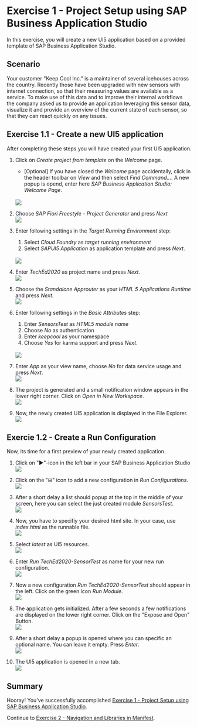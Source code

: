 # Exercise 1 - Project Setup using SAP Business Application Studio

In this exercise, you will create a new UI5 application based on a provided template of SAP Business Application Studio.

## Scenario

Your customer "Keep Cool Inc." is a maintainer of several icehouses across the country. Recently those have been upgraded with new sensors with internet connection, so that their measuring values are available as a service. To make use of this data and to improve their internal workflows the company asked us to provide an application leveraging this sensor data, visualize it and provide an overview of the current state of each sensor, so that they can react quickly on any issues.

## Exercise 1.1 - Create a new UI5 application

After completing these steps you will have created your first UI5 application.

1. Click on *Create project from template* on the *Welcome* page.
    * [Optional] If you have closed the *Welcome* page accidentally, click in the header toolbar on *View* and then select *Find Command...*. A new popup is opend, enter here *SAP Business Application Studio: Welcome Page*.</ul>
<br>![](images/01_01_0010.png)

2. Choose *SAP Fiori Freestyle - Project Generator* and press *Next*
<br>![](images/01_01_0020.png)

3. Enter following settings in the *Target Running Environment* step: 
    1. Select *Cloud Foundry* as *target running environment*
    2. Select *SAPUI5 Application* as application template and press *Next*.</ol>
<br>![](images/01_01_0030.png)<ol>

4. Enter *TechEd2020* as project name and press *Next*.
<br>![](images/01_01_0040.png)

5. Choose the *Standalone Approuter* as your *HTML 5 Applications Runtime* and press *Next*.
<br>![](images/01_01_0050.png)

6. Enter following settings in the *Basic Attributes* step:
    1. Enter *SensorsTest* as *HTML5 module name* 
    2. Choose *No* as authentication
    3. Enter *keepcool* as your namespace
    4. Choose *Yes* for karma support and press *Next*.</ol>
<br>![](images/01_01_0060.png)<ol>

7. Enter *App* as your view name, choose *No* for data service usage and press *Next*.
<br>![](images/01_01_0070.png)

8. The project is generated and a small notification window appears in the lower right corner. Click on *Open in New Workspace*.
<br>![](images/01_01_0080.png)

9. Now, the newly created UI5 application is displayed in the File Explorer.
<br>![](images/01_01_0090.png)

## Exercie 1.2 - Create a Run Configuration

Now, its time for a first preview of your newly created application.

1. Click on "&#9654;"-icon in the left bar in your SAP Business Application Studio
<br>![](images/01_02_0010.png)

2. Click on the "&plusb;" icon to add a new configuration in *Run Configurations*.
<br>![](images/01_02_0020.png)

3. After a short delay a list should popup at the top in the middle of your screen, here you can select the just created module *SensorsTest*.
<br>![](images/01_02_0030.png)

4. Now, you have to specifiy your desired html site. In your case, use *index.html* as the runnable file.
<br>![](images/01_02_0040.png)

5. Select *latest* as UI5 resources.
<br>![](images/01_02_0050.png)

6. Enter *Run TechEd2020-SensorTest* as name for your new run configuration.
<br>![](images/01_02_0060.png)

7. Now a new configuration *Run TechEd2020-SensorTest* should appear in the left. Click on the green icon *Run Module*.
<br>![](images/01_02_0070.png)

8. The application gets initialized. After a few seconds a few notifications are displayed on the lower right corner. Click on the "Expose and Open" Button.
<br>![](images/01_02_0080.png)

9. After a short delay a popup is opened where you can specific an optional name. You can leave it empty. Press *Enter*.
<br>![](images/01_02_0090.png)

10. The UI5 application is opened in a new tab.
<br>![](images/01_02_0100.png)

## Summary

Hooray! You've successfully accomplished [Exercise 1 - Project Setup using SAP Business Application Studio](#exercise-1---project-setup-using-sap-business-applicationsstudio).

Continue to [Exercise 2 - Navigation and Libraries in Manifest](../ex2/README.md).

